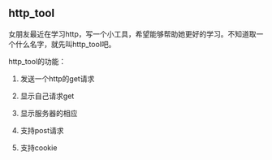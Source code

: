 ## http_tool

女朋友最近在学习http，写一个小工具，希望能够帮助她更好的学习。不知道取一个什么名字，就先叫http_tool吧。

http_tool的功能：


1. 发送一个http的get请求 

2. 显示自己请求get

3. 显示服务器的相应

4. 支持post请求

5. 支持cookie

